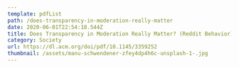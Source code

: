 ```yaml
---
template: pdfList
path: /does-transparency-in-moderation-really-matter
date: 2020-06-01T22:54:18.544Z
title: Does Transparency in Moderation Really Matter? (Reddit Behavior)
category: Society
url: https://dl.acm.org/doi/pdf/10.1145/3359252
thumbnail: /assets/manu-schwendener-zfey4dp4h6c-unsplash-1-.jpg
---
```


